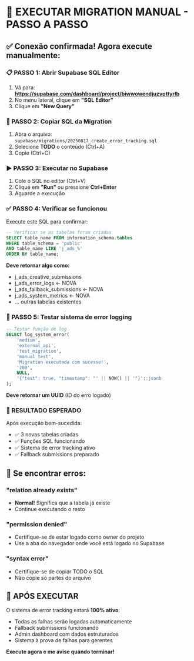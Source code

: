 # 🚀 EXECUTAR MIGRATION MANUAL - PASSO A PASSO

## ✅ Conexão confirmada! Agora execute manualmente:

### 📋 PASSO 1: Abrir Supabase SQL Editor
1. Vá para: **https://supabase.com/dashboard/project/biwwowendjuzvpttyrlb**
2. No menu lateral, clique em **"SQL Editor"**
3. Clique em **"New Query"**

### 📝 PASSO 2: Copiar SQL da Migration
1. Abra o arquivo: `supabase/migrations/20250817_create_error_tracking.sql`
2. Selecione **TODO** o conteúdo (Ctrl+A)
3. Copie (Ctrl+C)

### ▶️ PASSO 3: Executar no Supabase
1. Cole o SQL no editor (Ctrl+V)
2. Clique em **"Run"** ou pressione **Ctrl+Enter**
3. Aguarde a execução

### ✅ PASSO 4: Verificar se funcionou
Execute este SQL para confirmar:

```sql
-- Verificar se as tabelas foram criadas
SELECT table_name FROM information_schema.tables 
WHERE table_schema = 'public' 
AND table_name LIKE 'j_ads_%'
ORDER BY table_name;
```

**Deve retornar algo como:**
- j_ads_creative_submissions
- j_ads_error_logs  ← NOVA
- j_ads_fallback_submissions  ← NOVA
- j_ads_system_metrics  ← NOVA
- ... outras tabelas existentes

### 🧪 PASSO 5: Testar sistema de error logging
```sql
-- Testar função de log
SELECT log_system_error(
    'medium',
    'external_api', 
    'test_migration',
    'manual_test',
    'Migration executada com sucesso!',
    '200',
    NULL,
    '{"test": true, "timestamp": "' || NOW() || '"}'::jsonb
);
```

**Deve retornar um UUID** (ID do erro logado)

### 🎯 RESULTADO ESPERADO

Após execução bem-sucedida:
- ✅ 3 novas tabelas criadas
- ✅ Funções SQL funcionando  
- ✅ Sistema de error tracking ativo
- ✅ Fallback submissions preparado

## 🚨 Se encontrar erros:

### "relation already exists"
- **Normal!** Significa que a tabela já existe
- Continue executando o resto

### "permission denied"
- Certifique-se de estar logado como owner do projeto
- Use a aba do navegador onde você está logado no Supabase

### "syntax error"
- Certifique-se de copiar TODO o SQL
- Não copie só partes do arquivo

## 🎉 APÓS EXECUTAR

O sistema de error tracking estará **100% ativo**:
- Todas as falhas serão logadas automaticamente
- Fallback submissions funcionando
- Admin dashboard com dados estruturados
- Sistema à prova de falhas para gerentes

**Execute agora e me avise quando terminar!**